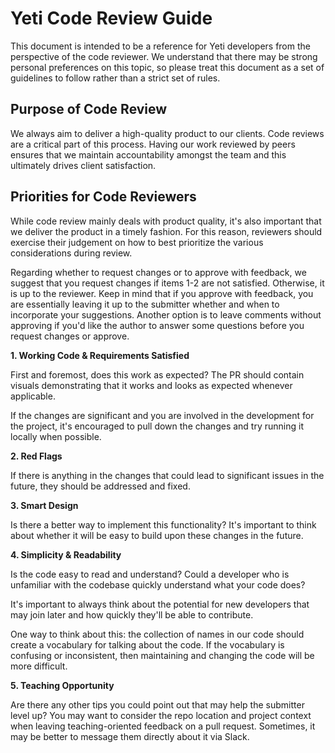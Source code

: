 # Yeti Code Review Guide

This document is intended to be a reference for Yeti developers from the perspective of the code reviewer. We understand that there may be strong personal preferences on this topic, so please treat this document as a set of guidelines to follow rather than a strict set of rules.

## Purpose of Code Review

We always aim to deliver a high-quality product to our clients. Code reviews are a critical part of this process. Having our work reviewed by peers ensures that we maintain accountability amongst the team and this ultimately drives client satisfaction.

## Priorities for Code Reviewers

While code review mainly deals with product quality, it's also important that we deliver the product in a timely fashion. For this reason, reviewers should exercise their judgement on how to best prioritize the various considerations during review.

Regarding whether to request changes or to approve with feedback, we suggest that you request changes if items 1-2 are not satisfied. Otherwise, it is up to the reviewer. Keep in mind that if you approve with feedback, you are essentially leaving it up to the submitter whether and when to incorporate your suggestions. Another option is to leave comments without approving if you'd like the author to answer some questions before you request changes or approve.

**1. Working Code & Requirements Satisfied**

First and foremost, does this work as expected? The PR should contain visuals demonstrating that it works and looks as expected whenever applicable.

If the changes are significant and you are involved in the development for the project, it's encouraged to pull down the changes and try running it locally when possible.

**2. Red Flags**

If there is anything in the changes that could lead to significant issues in the future, they should be addressed and fixed.

**3. Smart Design**

Is there a better way to implement this functionality? It's important to think about whether it will be easy to build upon these changes in the future.

**4. Simplicity & Readability**

Is the code easy to read and understand? Could a developer who is unfamiliar with the codebase quickly understand what your code does?   

It's important to always think about the potential for new developers that may join later and how quickly they'll be able to contribute.  

One way to think about this: the collection of names in our code should create a vocabulary for talking about the code. If the vocabulary is confusing or inconsistent, then maintaining and changing the code will be more difficult.  

**5. Teaching Opportunity**

Are there any other tips you could point out that may help the submitter level up? You may want to consider the repo location and project context when leaving teaching-oriented feedback on a pull request. Sometimes, it may be better to message them directly about it via Slack.
